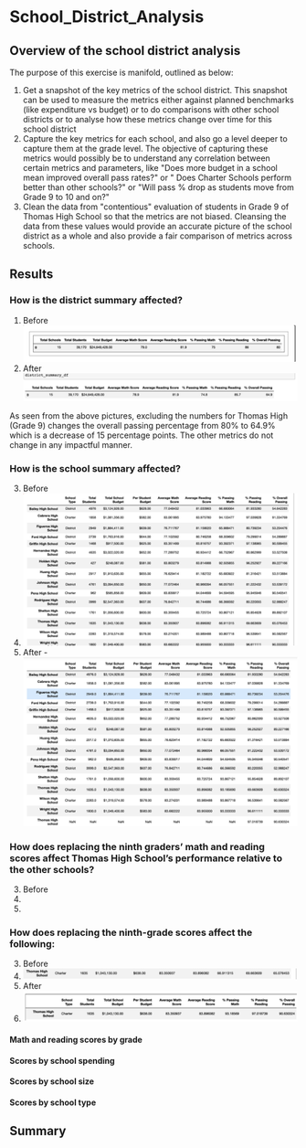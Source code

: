 # School_District_Analysis
 
## Overview of the school district analysis

The purpose of this exercise is manifold, outlined as below:
1. Get a snapshot of the key metrics of the school district. This snapshot can be used to measure the metrics either against planned benchmarks (like expenditure vs budget) or to do comparisons with other school districts or to analyse how these metrics change over time for this school district
2. Capture the key metrics for each school, and also go a level deeper to capture them at the grade level. The objective of capturing these metrics would possibly be to understand any correlation between certain metrics and parameters, like "Does more budget in a school mean improved overall pass rates?" or " Does Charter Schools perform better than other schools?" or "Will pass % drop as students move from Grade 9 to 10 and on?"
3. Clean the data from "contentious" evaluation of students in Grade 9 of Thomas High School so that the metrics are not biased. Cleansing the data from these values would provide an accurate picture of the school district as a whole and also provide a fair comparison of metrics across schools. 

## Results

### How is the district summary affected?

1. Before
   ![](District_Before_changes.png?raw=true)
2. After 
   ![](District_After_changes.png?raw=true)

As seen from the above pictures, excluding the numbers for Thomas High (Grade 9) changes the overall passing percentage from 80% to 64.9% which is a decrease of 15 percentage points. The other metrics do not change in any impactful manner.

### How is the school summary affected?

3. Before 
4. ![](school_summary_before.png?raw=true)
5. After - 
   ![](school_summary_after.png?raw=true)

### How does replacing the ninth graders’ math and reading scores affect Thomas High School’s performance relative to the other schools?

3. Before 
4. 
5.  


### How does replacing the ninth-grade scores affect the following:

3. Before 
4. ![](THS_performance_before.png?raw=true)
5. After 
6. ![](THS_performance_after.png?raw=true)


#### Math and reading scores by grade
#### Scores by school spending
#### Scores by school size
#### Scores by school type



## Summary
